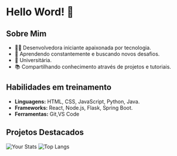 # Hello Word! 👋

## Sobre Mim
- 👩‍💻 Desenvolvedora iniciante apaixonada por tecnologia.
- 🌱 Aprendendo constantemente e buscando novos desafios.
- 💼 Universitária.
- 📚 Compartilhando conhecimento através de projetos e tutoriais.

## Habilidades em treinamento

- **Linguagens:** HTML, CSS, JavaScript, Python, Java.
- **Frameworks:** React, Node.js, Flask, Spring Boot.
- **Ferramentas:** Git,VS Code

## Projetos Destacados





![Your Stats](https://github-readme-stats.vercel.app/api?username=GhoostSoul&show_icons=true&hide_title=true&hide=prs)
![Top Langs](https://github-readme-stats.vercel.app/api/top-langs/?username=GhoostSoul&layout=compact)


